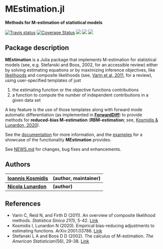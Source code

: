 # MEstimation.jl

**Methods for M-estimation of statistical models**

[![Travis status](https://travis-ci.com/ikosmidis/MEstimation.jl.svg?branch=master)](https://travis-ci.org/ikosmidis/MEstimation.jl)
[![Coverage Status](https://img.shields.io/codecov/c/github/ikosmidis/MEstimation.jl/master.svg)](https://codecov.io/github/ikosmidis/MEstimation.jl?branch=master)
[![](https://img.shields.io/badge/docs-dev-red.svg)](https://ikosmidis.github.io/MEstimation.jl/dev/)
[![](https://img.shields.io/badge/docs-stable-blue.svg)](https://ikosmidis.github.io/MEstimation.jl/stable/)
[![](https://img.shields.io/github/license/ikosmidis/MEstimation.jl)](https://github.com/ikosmidis/MEstimation.jl/blob/master/LICENSE.md)

## Package description

**MEstimation** is a Julia package that implements M-estimation for
statistical models (see, e.g. Stefanski and Boos, 2002, for an
accessible review) either by solving estimating equations or by
maximizing inference objectives, like
[likelihoods](https://en.wikipedia.org/wiki/Likelihood_function) and
composite likelihoods (see, [Varin et al,
2011](http://www3.stat.sinica.edu.tw/statistica/oldpdf/A21n11.pdf),
for a review), using user-specified templates of just
1. the estimating function or the objective functions contributions
2. a function to compute the number of independent contributions in a given data set

A key feature is the use of those templates along with forward mode
automatic differentiation (as implemented in
[**ForwardDiff**](https://github.com/JuliaDiff/ForwardDiff.jl)) to
provide methods for **reduced-bias M-estimation** (**RBM-estimation**;
see, [Kosmidis & Lunardon, 2020](http://arxiv.org/abs/2001.03786)).

See the [documentation](https://ikosmidis.github.io/MEstimation.jl/dev/)
for more information, and the
[examples](https://ikosmidis.github.io/MEstimation.jl/dev/man/examples/)
for a showcase of the functionality **MEstimation** provides.

See
[NEWS.md](https://github.com/ikosmidis/MEstimation.jl/blob/master/NEWS.md)
for changes, bug fixes and enhancements.

## Authors

| [**Ioannis Kosmidis**](http://www.ikosmidis.com) | **(author, maintainer)** |
--- | ---
| [**Nicola Lunardon**](https://www.unimib.it/nicola-lunardon) | **(author)** |

## References

+ Varin C, Reid N, and Firth D (2011). An overview of composite likelihood methods. *Statistica Sinica 21*(1), 5-42. [Link](http://www3.stat.sinica.edu.tw/statistica/oldpdf/A21n11.pdf)
+ Kosmidis I, Lunardon N (2020). Empirical bias-reducing adjustments to estimating functions. ArXiv:2001.03786. [Link](http://arxiv.org/abs/2001.03786)
+ Stefanski L A and Boos D D (2002). The calculus of M-estimation. *The American Statistician*(56), 29-38. [Link](https://www.jstor.org/stable/3087324)


